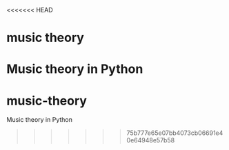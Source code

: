 <<<<<<< HEAD
# music theory
Music theory in Python
=======
# music-theory
Music theory in Python
>>>>>>> 75b777e65e07bb4073cb06691e40e64948e57b58
